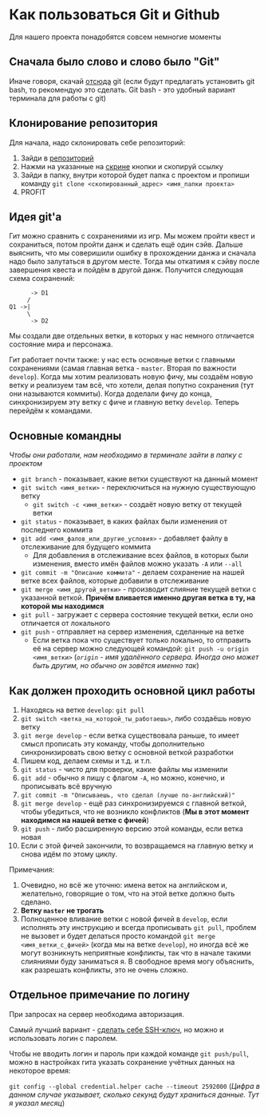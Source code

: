 # Как пользоваться Git и Github

Для нашего проекта понадобятся совсем немногие моменты

## Сначала было слово и слово было "Git"
Иначе говоря, скачай [отсюда](https://git-scm.com/) git (если будут предлагать установить git bash, то рекомендую это сделать. Git bash - это удобный вариант терминала для работы с git)

## Клонирование репозитория
Для начала, надо склонировать себе репозиторий:
1. Зайди в [репозиторий](https://github.com/KozlovKV/game-life)
2. Нажми на указанные на [скрине](https://disk.yandex.ru/i/nCNKHkStwCA-kA) кнопки и скопируй ссылку
3. Зайди в папку, внутри которой будет папка с проектом и пропиши команду `git clone <скопированный_адрес> <имя_папки проекта>`
4. PROFIT

## Идея git'a
Гит можно сравнить с сохранениями из игр. Мы можем пройти квест и сохраниться, потом пройти данж и сделать ещё один сэйв. Дальше выяснить, что мы соверишили ошибку в прохождении данжа и сначала надо было залутаться в другом месте. Тогда мы откатимя к сэйву после завершения квеста и пойдём в другой данж. Получится следующая схема сохранений:
```
      -> D1
     /
Q1 ->|
     \
      -> D2
```
Мы создали две отдельных ветки, в которых у нас немного отличается состояние мира и персонажа.

Гит работает почти также: у нас есть основные ветки с главными сохранениями (самая главная ветка - `master`. Вторая по важности `develop`). Когда мы хотим реализовать новую фичу, мы создаём новую ветку и реализуем там всё, что хотели, делая попутно сохранения (тут они называются коммиты). Когда доделали фичу до конца, синхронизируем эту ветку с фиче и главную ветку `develop`. Теперь перейдём к командами.

## Основные командны
*Чтобы они работали, нам необходимо в терминале зайти в папку с проектом*

- `git branch` - показывает, какие ветки существуют на данный момент
- `git switch <имя_ветки>` - переключиться на нужную существующую ветку
  - `git switch -c <имя_ветки>` - создаёт новую ветку от текущей ветки 
- `git status` - показывает, в каких файлах были изменения от последнего коммита
- `git add <имя_фалов_или_другие_условия>` - добавляет файлу в отслеживание для будущего коммита
  - Для добавления в отслеживание всех файлов, в которых были изменения, вместо имён файлов можно указать `-A` или `--all`
- `git commit -m "Описание коммита"` - делаем сохранение на нашей ветке всех файлов, которые добавили в отслеживание
- `git merge <имя_другой_ветки>` - производит слияние текущей ветки с указанной веткой. **Причём вливается именно другая ветка в ту, на которой мы находимся**
- `git pull` - загружает с сервера состояние текущей ветки, если оно отличается от локального
- `git push` - отправляет на сервер изменения, сделанные на ветке
  - Если ветка пока что существует только локально, то отправить её на сервер можно следующей командой: `git push -u origin <имя_ветки>` (*`origin` - имя удалённого сервера. Иногда оно может быть другим, но обычно он зовётся именно так*)

## Как должен проходить основной цикл работы
1. Находясь на ветке `develop`: `git pull`
2. `git switch <ветка_на_которой_ты_работаешь>`, либо создаёшь новую ветку
3. `git merge develop` - если ветка существовала раньше, то имеет смысл прописать эту команду, чтобы дополнительно синхронизировать свою ветку с основной веткой разработки
4. Пишем код, делаем схемы и т.д. и т.п.
5. `git status` - чисто для проверки, какие файлы мы изменили
6. `git add` - обычно я пишу с флагом `-A`, но можно, конечно, и прописывать всё вручную
7. `git commit -m "Описываешь, что сделал (лучше по-английский)"`
8. `git merge develop` - ещё раз синхронизируемся с главной веткой, чтобы убедиться, что не возникло конфликтов (**Мы в этот момент находимся на нашей ветке с фичей**)
9. `git push` - либо расширенную версию этой команды, если ветка новая
10. Если с этой фичей закончили, то возвращаемся на главную ветку и снова идём по этому циклу.

Примечания:
1. Очевидно, но всё же уточню: имена веток на английском и, желательно, говорящие о том, что на этой ветке должно быть сделано.
2. **Ветку `master` не трогать**
3. Полноценное вливание ветки с новой фичей в `develop`, если исполнять эту инструкцию и всегда прописывать `git pull`, проблем не вызовет и будет делаться просто командой `git merge <имя_ветки_с_фичей>` (когда мы на ветке `develop`), но иногда всё же могут возникнуть неприятные конфликты, так что в начале такими слияниями буду заниматься я. В свободное время могу объяснить, как разрешать конфликты, это не очень сложно.

## Отдельное примечание по логину
При запросах на сервер необходима авторизация.

Самый лучший вариант - [сделать себе SSH-ключ](https://docs.github.com/en/authentication/connecting-to-github-with-ssh), но можно и использовать логин с паролем.

Чтобы не вводить логин и пароль при каждой команде `git push/pull`, можно в настройках гита указать сохранение учётных данных на некоторое время:

`git config --global credential.helper cache --timeout 2592000` (*Цифра в данном случае указывает, сколько секунд будут храниться данные. Тут я указал месяц*)